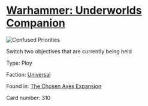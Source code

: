 # [Warhammer: Underworlds Companion](https://guidokessels.github.io/wh-underworlds)

  

![Confused Priorities](https://warhammerunderworlds.com/wp-content/uploads/sites/6/2018/02/310_ENG.png)

Switch two objectives that are currently being held

Type: Ploy

Faction: [Universal](https://guidokessels.github.io/wh-underworlds/factions/universal)

Found in: [The Chosen Axes Expansion](https://guidokessels.github.io/wh-underworlds/locations/the-chosen-axes-expansion)

Card number: 310
